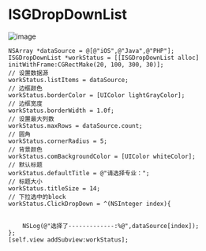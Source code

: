 # ISGDropDownList

![image](http://oodl5p9nn.bkt.clouddn.com/ISGDropDownList.gif)

    NSArray *dataSource = @[@"iOS",@"Java",@"PHP"];
    ISGDropDownList *workStatus = [[ISGDropDownList alloc] initWithFrame:CGRectMake(20, 100, 300, 30)];
    // 设置数据源
    workStatus.listItems = dataSource;
    // 边框颜色
    workStatus.borderColor = [UIColor lightGrayColor];
    // 边框宽度
    workStatus.borderWidth = 1.0f;
    // 设置最大列数
    workStatus.maxRows = dataSource.count;
    // 圆角
    workStatus.cornerRadius = 5;
    // 背景颜色
    workStatus.comBackgroundColor = [UIColor whiteColor];
    // 默认标题
    workStatus.defaultTitle = @"请选择专业：";
    // 标题大小
    workStatus.titleSize = 14;
    // 下拉选中的block
    workStatus.ClickDropDown = ^(NSInteger index){
        
        
        NSLog(@"选择了-------------:%@",dataSource[index]);
    };
    [self.view addSubview:workStatus];
